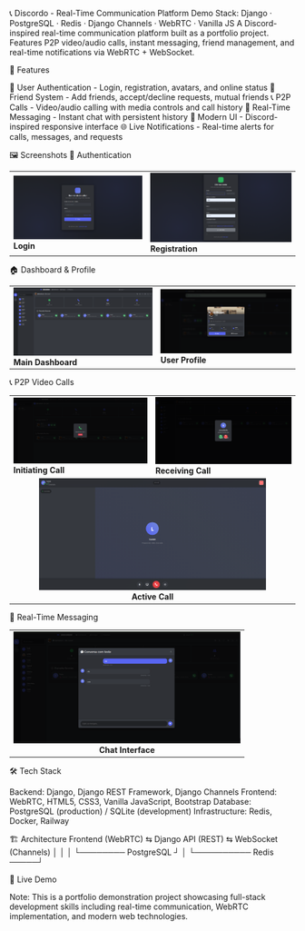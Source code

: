 📞 Discordo - Real-Time Communication Platform Demo
Stack: Django · PostgreSQL · Redis · Django Channels · WebRTC · Vanilla JS
A Discord-inspired real-time communication platform built as a portfolio project. Features P2P video/audio calls, instant messaging, friend management, and real-time notifications via WebRTC + WebSocket.

🎯 Features

👤 User Authentication - Login, registration, avatars, and online status
👥 Friend System - Add friends, accept/decline requests, mutual friends
📞 P2P Calls - Video/audio calling with media controls and call history
💬 Real-Time Messaging - Instant chat with persistent history
🎨 Modern UI - Discord-inspired responsive interface
🌐 Live Notifications - Real-time alerts for calls, messages, and requests


🖼️ Screenshots
🔐 Authentication
<table>
  <tr>
    <td><img src="Discordo-DEMO/login.png" alt="Login Screen" width="400"/><br/><b>Login</b></td>
    <td><img src="Discordo-DEMO/Cadastro.png" alt="Registration Screen" width="400"/><br/><b>Registration</b></td>
  </tr>
</table>
🏠 Dashboard & Profile
<table>
  <tr>
    <td><img src="Discordo-DEMO/dashboard.png" alt="Dashboard" width="400"/><br/><b>Main Dashboard</b></td>
    <td><img src="Discordo-DEMO/perfil.png" alt="User Profile" width="400"/><br/><b>User Profile</b></td>
  </tr>
</table>
📞 P2P Video Calls
<table>
  <tr>
    <td><img src="Discordo-DEMO/ligação fazendo.png" alt="Outgoing Call" width="400"/><br/><b>Initiating Call</b></td>
    <td><img src="Discordo-DEMO/ligação recebendo.png" alt="Incoming Call" width="400"/><br/><b>Receiving Call</b></td>
  </tr>
  <tr>
    <td colspan="2" align="center"><img src="Discordo-DEMO/call.png" alt="Active Call" width="400"/><br/><b>Active Call</b></td>
  </tr>
</table>
💬 Real-Time Messaging
<table>
  <tr>
    <td align="center"><img src="Discordo-DEMO/chat.png" alt="Chat Interface" width="400"/><br/><b>Chat Interface</b></td>
  </tr>
</table>

🛠️ Tech Stack

Backend: Django, Django REST Framework, Django Channels
Frontend: WebRTC, HTML5, CSS3, Vanilla JavaScript, Bootstrap
Database: PostgreSQL (production) / SQLite (development)
Infrastructure: Redis, Docker, Railway


🏗️ Architecture
Frontend (WebRTC) ⇆ Django API (REST) ⇆ WebSocket (Channels)
         │                    │                   │
         └──────── PostgreSQL ┘                   │
                           └────────── Redis ─────┘

🚀 Live Demo

Note: This is a portfolio demonstration project showcasing full-stack development skills including real-time communication, WebRTC implementation, and modern web technologies.

